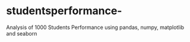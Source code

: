 # studentsperformance-
Analysis of 1000 Students Performance using pandas, numpy, matplotlib and seaborn 
